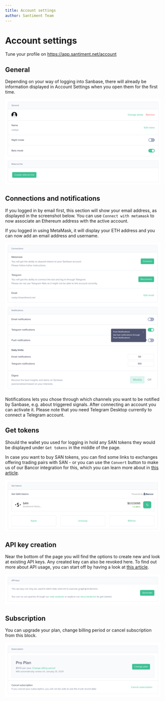 ```yaml
---
title: Account settings
author: Santiment Team
---
```

# Account settings

Tune your profile on https://app.santiment.net/account

## General

Depending on your way of logging into Sanbase, there will already be
information displayed in Account Settings when you open them for the
first time.

![](primary.png)


## Connections and notifications

If you logged in by email first, this section will show your email
address, as displayed in the screenshot below. You can use `Connect
with metamask` to now associate an Ethereum address with the active
account.

If you logged in using MetaMask, it will display your ETH address and
you can now add an email address and username.

![](connections.png)

Notifications lets you chose through which channels you want to be notified by
Sanbase, e.g. about triggered signals. After connecting an account you
can activate it. Please note that you need Telegram Desktop currently to
connect a Telegram account.


## Get tokens

Should the wallet you used for logging in hold any SAN tokens they would
be displayed under `Get tokens` in the middle of the page.

In case you want to buy SAN tokens, you can find some links to exchanges
offering trading pairs with SAN - or you can use the `Convert` button
to make us of our Bancor integration for this, which you can learn more
about in [this
article](/san-tokens/buy-san-tokens-using-bancor/).

![](tokens.png)


## API key creation

Near the bottom of the page you will find the options to create new and
look at existing API keys. Any created key can also be revoked here. To
find out more about API usage, you can start off by having a look at
[this article](/products-and-plans/create-an-api-key/).

![](api.png)

## Subscription

You can upgrade your plan, change billing period or cancel subscription from this block.

![](subscriptions.png)
